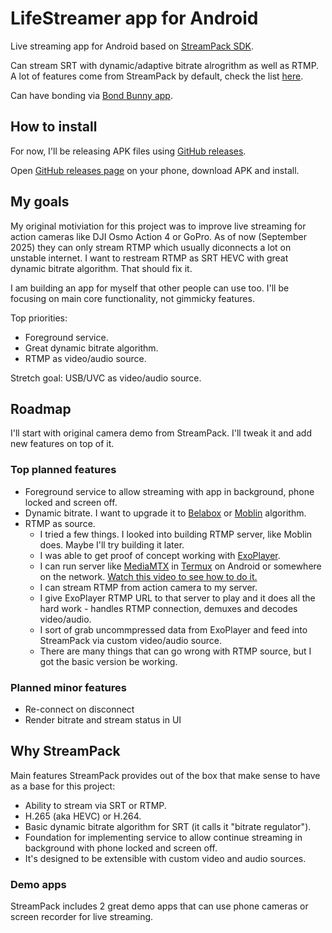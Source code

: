 # LifeStreamer app for Android

Live streaming app for Android based on [StreamPack SDK](https://github.com/ThibaultBee/StreamPack).

Can stream SRT with dynamic/adaptive bitrate alrogrithm as well as RTMP. A lot of features come from StreamPack by default, check the list [here](https://github.com/ThibaultBee/StreamPack?tab=readme-ov-file#features).

Can have bonding via [Bond Bunny app](https://github.com/dimadesu/bond-bunny).

## How to install

For now, I'll be releasing APK files using [GitHub releases](https://github.com/dimadesu/LifeStreamer/releases).

Open [GitHub releases page](https://github.com/dimadesu/LifeStreamer/releases) on your phone, download APK and install.

## My goals

My original motiviation for this project was to improve live streaming for action cameras like DJI Osmo Action 4 or GoPro.
As of now (September 2025) they can only stream RTMP which usually diconnects a lot on unstable internet.
I want to restream RTMP as SRT HEVC with great dynamic bitrate algorithm. That should fix it.

I am building an app for myself that other people can use too. I'll be focusing on main core functionality, not gimmicky features.

Top priorities:
- Foreground service.
- Great dynamic bitrate algorithm.
- RTMP as video/audio source.

Stretch goal: USB/UVC as video/audio source.

## Roadmap

I'll start with original camera demo from StreamPack. I'll tweak it and add new features on top of it.

### Top planned features

- Foreground service to allow streaming with app in background, phone locked and screen off.
- Dynamic bitrate. I want to upgrade it to [Belabox](https://github.com/BELABOX/belacoder) or [Moblin](https://github.com/eerimoq/moblin) algorithm.
- RTMP as source.
  - I tried a few things. I looked into building RTMP server, like Moblin does. Maybe I'll try building it later.
  - I was able to get proof of concept working with [ExoPlayer](https://github.com/androidx/media).
  - I can run server like [MediaMTX](https://github.com/bluenviron/mediamtx) in [Termux](https://termux.dev/en/) on Android or somewhere on the network. [Watch this video to see how to do it.](https://youtu.be/5H0AZca3nk4?si=yaAxqQ5-FW5GnKpq&t=310)
  - I can stream RTMP from action camera to my server.
  - I give ExoPlayer RTMP URL to that server to play and it does all the hard work - handles RTMP connection, demuxes and decodes video/audio.
  - I sort of grab uncommpressed data from ExoPlayer and feed into StreamPack via custom video/audio source.
  - There are many things that can go wrong with RTMP source, but I got the basic version be working.

### Planned minor features
- Re-connect on disconnect
- Render bitrate and stream status in UI

## Why StreamPack

Main features StreamPack provides out of the box that make sense to have as a base for this project:

- Ability to stream via SRT or RTMP.
- H.265 (aka HEVC) or H.264.
- Basic dynamic bitrate algorithm for SRT (it calls it "bitrate regulator").
- Foundation for implementing service to allow continue streaming in background with phone locked and screen off.
- It's designed to be extensible with custom video and audio sources.

### Demo apps

StreamPack includes 2 great demo apps that can use phone cameras or screen recorder for live streaming.
